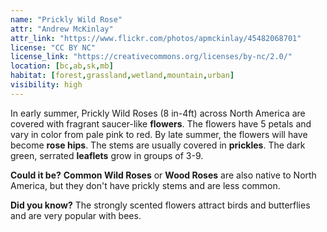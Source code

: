 ```yaml
---
name: "Prickly Wild Rose"
attr: "Andrew McKinlay"
attr_link: "https://www.flickr.com/photos/apmckinlay/45482068701"
license: "CC BY NC"
license_link: "https://creativecommons.org/licenses/by-nc/2.0/"
location: [bc,ab,sk,mb]
habitat: [forest,grassland,wetland,mountain,urban]
visibility: high
---
```

In early summer, Prickly Wild Roses (8 in-4ft) across North America are covered with fragrant saucer-like **flowers**. The flowers have 5 petals and vary in color from pale pink to red. By late summer, the flowers will have become **rose hips**. The stems are usually covered in **prickles**. The dark green, serrated **leaflets** grow in groups of 3-9.

**Could it be?** **Common Wild Roses** or **Wood Roses** are also native to North America, but they don't have prickly stems and are less common.

**Did you know?** The strongly scented flowers attract birds and butterflies and are very popular with bees.
